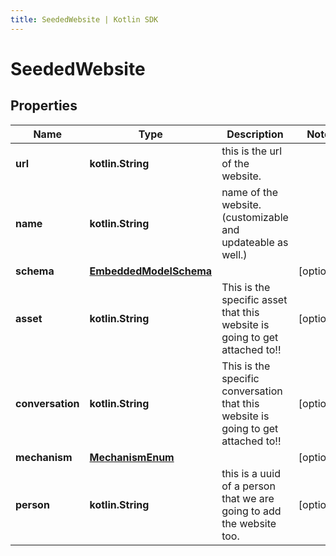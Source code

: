 ```yaml
---
title: SeededWebsite | Kotlin SDK
---
```



# SeededWebsite

## Properties
Name | Type | Description | Notes
------------ | ------------- | ------------- | -------------
**url** | **kotlin.String** | this is the url of the website. | 
**name** | **kotlin.String** | name of the website.(customizable and updateable as well.) | 
**schema** | [**EmbeddedModelSchema**](EmbeddedModelSchema) |  |  [optional]
**asset** | **kotlin.String** | This is the specific asset that this website is going to get attached to!! |  [optional]
**conversation** | **kotlin.String** | This is the specific conversation that this website is going to get attached to!! |  [optional]
**mechanism** | [**MechanismEnum**](MechanismEnum) |  |  [optional]
**person** | **kotlin.String** | this is a uuid of a person that we are going to add the website too. |  [optional]



